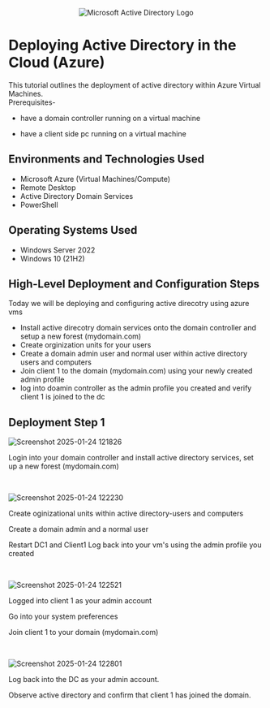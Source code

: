 <p align="center">
<img src="https://i.imgur.com/pU5A58S.png" alt="Microsoft Active Directory Logo"/>
</p>

<h1>Deploying Active Directory in the Cloud (Azure)</h1>
This tutorial outlines the deployment of active directory within Azure Virtual Machines.<br />
Prerequisites-

- have a domain controller running on a virtual machine

- have a client side pc running on a virtual machine 


<h2>Environments and Technologies Used</h2>

- Microsoft Azure (Virtual Machines/Compute)
- Remote Desktop
- Active Directory Domain Services
- PowerShell

<h2>Operating Systems Used </h2>

- Windows Server 2022
- Windows 10 (21H2)
<h2>High-Level Deployment and Configuration Steps</h2>
Today we will be deploying and configuring active direcotry using azure vms

- Install active direcotry domain services onto the domain controller and setup a new forest (mydomain.com)
- Create orginization units for your users
- Create a domain admin user and normal user within active directory users and computers
- Join client 1 to the domain (mydomain.com) using your newly created admin profile
- log into doamin controller as the admin profile you created and verify client 1 is joined to the dc

<h2>Deployment Step 1</h2>

![Screenshot 2025-01-24 121826](https://github.com/user-attachments/assets/2160721c-1623-43ae-b8b8-85832276dd74)


</p>
<p>
Login into your domain controller and install active directory services, set up a new forest (mydomain.com)
</p>
<br />

<p>

  ![Screenshot 2025-01-24 122230](https://github.com/user-attachments/assets/42983e5a-c730-41f8-89bf-0e97ec576902)

</p>
<p>

  Create oginizational units within active directory-users and computers
 
  Create a domain admin and a normal user

  Restart DC1 and Client1
Log back into your vm's using the admin profile you created
</p>
<br />

<p>

  ![Screenshot 2025-01-24 122521](https://github.com/user-attachments/assets/56c8946a-6a9c-4188-94f8-bfc3337c0a74)

</p>
<p>
Logged into client 1 as your admin account

  Go into your system preferences
  
  Join client 1 to your domain (mydomain.com)
</p>
<br />

![Screenshot 2025-01-24 122801](https://github.com/user-attachments/assets/d2d1d5bb-8f00-46dd-8a69-6054b0b6bfbf)

Log back into the DC as your admin account. 

Observe active directory and confirm that client 1 has joined the domain.

